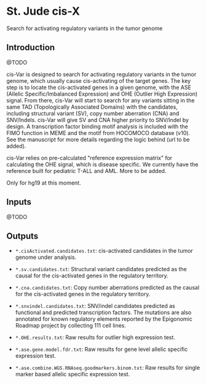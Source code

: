<!-- dx-header -->
# St. Jude cis-X

Search for activating regulatory variants in the tumor genome
<!-- /dx-header -->

## Introduction

@TODO

cis-Var is designed to search for activating regulatory variants in the tumor
genome, which usually cause cis-activating of the target genes. The key step
is to locate the cis-activated genes in a given genome, with the ASE (Allelic
Specific/Imbalanced Expression) and OHE (Outlier High Expression) signal.
From there, cis-Var will start to search for any variants sitting in the same
TAD (Topologically Associated Domains) with the candidates, including
structural variant (SV), copy number aberration (CNA) and SNV/Indels. cis-Var
will give SV and CNA higher priority to SNV/Indel by design. A transcription
factor binding motif analysis is included with the FIMO function in MEME and
the motif from HOCOMOCO database (v10). See the manuscript for more details
regarding the logic behind (url to be added).

cis-Var relies on pre-calculated "reference expression matrix" for
calculating the OHE signal, which is disease specific. We currently have the
reference built for pediatric T-ALL and AML. More to be added.

Only for hg19 at this moment.

## Inputs

@TODO

## Outputs

  * `*.cisActivated.candidates.txt`: cis-activated candidates in the tumor
    genome under analysis.

  * `*.sv.candidates.txt`: Structural variant candidates predicted as the
    causal for the cis-activated genes in the regulatory territory.

  * `*.cna.candidates.txt`: Copy number aberrations predicted as the causal
    for the cis-activated genes in the regulatory territory.

  * `*.snvindel.candidates.txt`: SNV/indel candidates predicted as functional
    and predicted transcription factors. The mutations are also annotated for
    known regulatory elements reported by the Epigonomic Roadmap project by
    collecting 111 cell lines.

  * `*.OHE.results.txt`: Raw results for outlier high expression test.

  * `*.ase.gene.model.fdr.txt`: Raw results for gene level allelic specific
    expression test.

  * `*.ase.combine.WGS.RNAseq.goodmarkers.binom.txt`: Raw results for single
    marker based allelic specific expression test.
